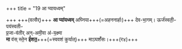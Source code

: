 +++
title = "19 आ प्यायध्वम्"

+++
+++(वत्सैर्)+++ **आ प्या॑यध्वम्** अघ्निया+++(=अहननार्हाः)+++ देव-भा॒गम्। 
ऊर्ज॑स्वती॒ᳶ पय॑स्वतीᳶ  
प्र॒जा-व॑तीर् अन्-अमी॒वा अ॑-य॒क्ष्मा  
**मा** व॑स् स्ते॒न **ई॑शत॒**+++(=स्ववशं कुर्यात्)+++ माऽघशँ॑सः।+++(र४)+++